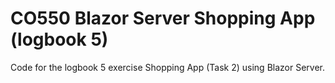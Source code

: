 # CO550 Blazor Server Shopping App (logbook 5)
 Code for the logbook 5 exercise Shopping App (Task 2) using Blazor Server.
